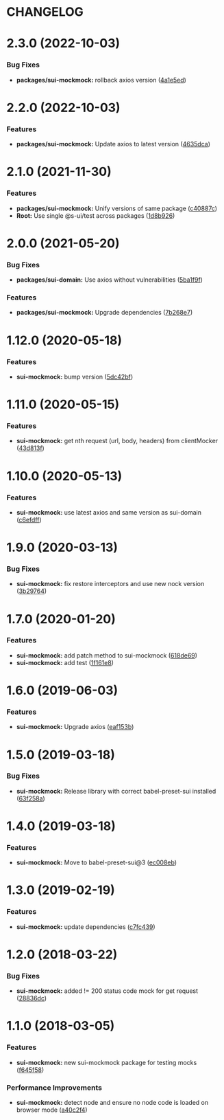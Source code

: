 # CHANGELOG

# 2.3.0 (2022-10-03)


### Bug Fixes

* **packages/sui-mockmock:** rollback axios version ([4a1e5ed](https://github.com/SUI-Components/sui/commit/4a1e5eda534075b0eacba473cc90d08cf894c451))



# 2.2.0 (2022-10-03)


### Features

* **packages/sui-mockmock:** Update axios to latest version ([4635dca](https://github.com/SUI-Components/sui/commit/4635dca20ec94b5fce834fba0c8932384b5c1997))



# 2.1.0 (2021-11-30)


### Features

* **packages/sui-mockmock:** Unify versions of same package ([c40887c](https://github.com/SUI-Components/sui/commit/c40887c92a70df2e65043ee9b0666bc8dd4b2e45))
* **Root:** Use single @s-ui/test across packages ([1d8b926](https://github.com/SUI-Components/sui/commit/1d8b926e727cab44d599767ee13076bc451663bc))



# 2.0.0 (2021-05-20)


### Bug Fixes

* **packages/sui-domain:** Use axios without vulnerabilities ([5ba1f9f](https://github.com/SUI-Components/sui/commit/5ba1f9f3c203e6cf843e6347220cdfbf9772aefa))


### Features

* **packages/sui-mockmock:** Upgrade dependencies ([7b268e7](https://github.com/SUI-Components/sui/commit/7b268e7450448ab88b9f05c9dcc0aed3023cd962))



# 1.12.0 (2020-05-18)


### Features

* **sui-mockmock:** bump version ([5dc42bf](https://github.com/SUI-Components/sui/commit/5dc42bf878eeba95624f226f7039013a24183e2c))



# 1.11.0 (2020-05-15)


### Features

* **sui-mockmock:** get nth request (url, body, headers) from clientMocker ([43d813f](https://github.com/SUI-Components/sui/commit/43d813fe0ac12628c9efc336d54b711586952410))



# 1.10.0 (2020-05-13)


### Features

* **sui-mockmock:** use latest axios and same version as sui-domain ([c6efdff](https://github.com/SUI-Components/sui/commit/c6efdff1bce0eda29344b2f1b2cfcf4b559007fe))



# 1.9.0 (2020-03-13)


### Bug Fixes

* **sui-mockmock:** fix restore interceptors and use new nock version ([3b29764](https://github.com/SUI-Components/sui/commit/3b297642012911423d85e695d4db2620244a095d))



# 1.7.0 (2020-01-20)


### Features

* **sui-mockmock:** add patch method to sui-mockmock ([618de69](https://github.com/SUI-Components/sui/commit/618de694f755d9a9b42b9d827ddaf0ab959c8bdb))
* **sui-mockmock:** add test ([1f161e8](https://github.com/SUI-Components/sui/commit/1f161e8901387e4e2d07929fdc61c51215b2ca00))



# 1.6.0 (2019-06-03)


### Features

* **sui-mockmock:** Upgrade axios ([eaf153b](https://github.com/SUI-Components/sui/commit/eaf153b4f92becd7fd541969bd611ed2621c464c))



# 1.5.0 (2019-03-18)


### Bug Fixes

* **sui-mockmock:** Release library with correct babel-preset-sui installed ([63f258a](https://github.com/SUI-Components/sui/commit/63f258af58d64fa939195f0b1c5e21734d777948))



# 1.4.0 (2019-03-18)


### Features

* **sui-mockmock:** Move to babel-preset-sui@3 ([ec008eb](https://github.com/SUI-Components/sui/commit/ec008ebe41a91bdaf344b43e2ec6909e89c0f89d))



# 1.3.0 (2019-02-19)


### Features

* **sui-mockmock:** update dependencies ([c7fc439](https://github.com/SUI-Components/sui/commit/c7fc4390d1ad59f2ca365f9f6de0eb0fbdf998c9))



# 1.2.0 (2018-03-22)


### Bug Fixes

* **sui-mockmock:** added != 200 status code mock for get request ([28836dc](https://github.com/SUI-Components/sui/commit/28836dc36286ebef5e934141cffe1f726699cfc3))



# 1.1.0 (2018-03-05)


### Features

* **sui-mockmock:** new sui-mockmock package for testing mocks ([f645f58](https://github.com/SUI-Components/sui/commit/f645f5824f7535bd97c09917bb83911f28feacf8))


### Performance Improvements

* **sui-mockmock:** detect node and ensure no node code is loaded on browser mode ([a40c2f4](https://github.com/SUI-Components/sui/commit/a40c2f49394fad8631f8e23e09f4a74dcb7bbb40))



